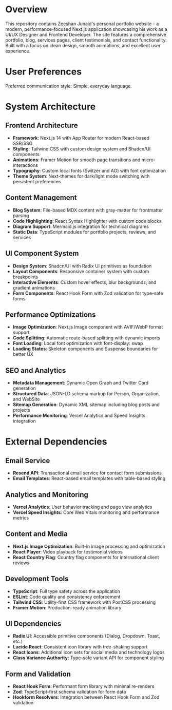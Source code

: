 # Overview

This repository contains Zeeshan Junaid's personal portfolio website - a modern, performance-focused Next.js application showcasing his work as a UI/UX Designer and Frontend Developer. The site features a comprehensive portfolio, blog, services pages, client testimonials, and contact functionality. Built with a focus on clean design, smooth animations, and excellent user experience.

# User Preferences

Preferred communication style: Simple, everyday language.

# System Architecture

## Frontend Architecture
- **Framework**: Next.js 14 with App Router for modern React-based SSR/SSG
- **Styling**: Tailwind CSS with custom design system and Shadcn/UI components
- **Animations**: Framer Motion for smooth page transitions and micro-interactions
- **Typography**: Custom local fonts (Switzer and AO) with font optimization
- **Theme System**: Next-themes for dark/light mode switching with persistent preferences

## Content Management
- **Blog System**: File-based MDX content with gray-matter for frontmatter parsing
- **Code Highlighting**: React Syntax Highlighter with custom code blocks
- **Diagram Support**: Mermaid.js integration for technical diagrams
- **Static Data**: TypeScript modules for portfolio projects, reviews, and services

## UI Component System
- **Design System**: Shadcn/UI with Radix UI primitives as foundation
- **Layout Components**: Responsive container system with custom breakpoints
- **Interactive Elements**: Custom hover effects, blur backgrounds, and gradient animations
- **Form Components**: React Hook Form with Zod validation for type-safe forms

## Performance Optimizations
- **Image Optimization**: Next.js Image component with AVIF/WebP format support
- **Code Splitting**: Automatic route-based splitting with dynamic imports
- **Font Loading**: Local font optimization with font-display: swap
- **Loading States**: Skeleton components and Suspense boundaries for better UX

## SEO and Analytics
- **Metadata Management**: Dynamic Open Graph and Twitter Card generation
- **Structured Data**: JSON-LD schema markup for Person, Organization, and WebSite
- **Sitemap Generation**: Dynamic XML sitemap including blog posts and projects
- **Performance Monitoring**: Vercel Analytics and Speed Insights integration

# External Dependencies

## Email Service
- **Resend API**: Transactional email service for contact form submissions
- **Email Templates**: React-based email templates with table-based styling

## Analytics and Monitoring
- **Vercel Analytics**: User behavior tracking and page view analytics
- **Vercel Speed Insights**: Core Web Vitals monitoring and performance metrics

## Content and Media
- **Next.js Image Optimization**: Built-in image processing and optimization
- **React Player**: Video playback for testimonial videos
- **React Country Flag**: Country flag components for international client reviews

## Development Tools
- **TypeScript**: Full type safety across the application
- **ESLint**: Code quality and consistency enforcement
- **Tailwind CSS**: Utility-first CSS framework with PostCSS processing
- **Framer Motion**: Production-ready animation library

## UI Dependencies
- **Radix UI**: Accessible primitive components (Dialog, Dropdown, Toast, etc.)
- **Lucide React**: Consistent icon library with tree-shaking support
- **React Icons**: Additional icon sets for social media and technology logos
- **Class Variance Authority**: Type-safe variant API for component styling

## Form and Validation
- **React Hook Form**: Performant form library with minimal re-renders
- **Zod**: TypeScript-first schema validation for form data
- **Hookform Resolvers**: Integration between React Hook Form and Zod validation